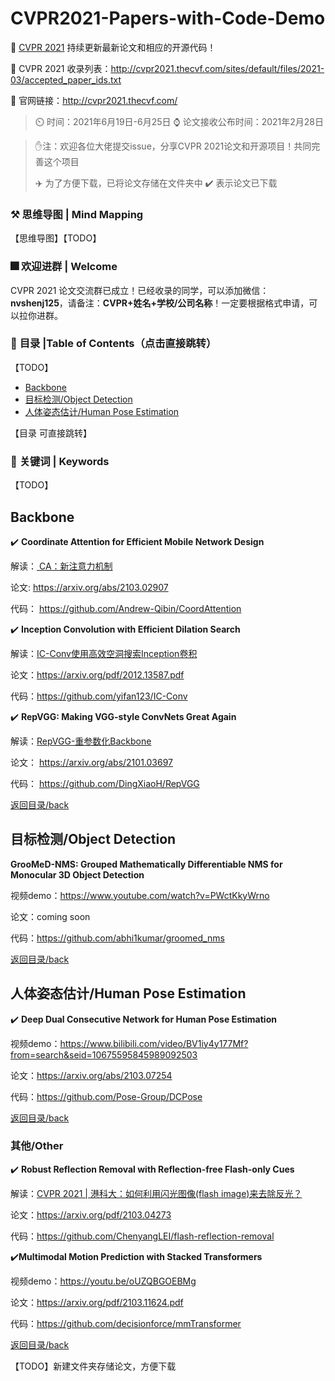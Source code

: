 # CVPR2021-Papers-with-Code-Demo

:star2: [CVPR 2021](http://cvpr2021.thecvf.com/) 持续更新最新论文和相应的开源代码！

:car: CVPR 2021 收录列表：http://cvpr2021.thecvf.com/sites/default/files/2021-03/accepted_paper_ids.txt

:car: 官网链接：http://cvpr2021.thecvf.com/

> :timer_clock: 时间：2021年6月19日-6月25日
> :watch: 论文接收公布时间：2021年2月28日

> :hand: ​注：欢迎各位大佬提交issue，分享CVPR 2021论文和开源项目！共同完善这个项目
>
> :airplane: 为了方便下载，已将论文存储在文件夹中 :heavy_check_mark: 表示论文已下载

### :hammer_and_pick: 思维导图 | Mind Mapping

【思维导图】【TODO】

### **:fireworks: 欢迎进群** | Welcome

CVPR 2021 论文交流群已成立！已经收录的同学，可以添加微信：**nvshenj125**，请备注：**CVPR+姓名+学校/公司名称**！一定要根据格式申请，可以拉你进群。

<a name="Contents"></a>

### :hammer: **目录 |Table of Contents（点击直接跳转）**
【TODO】

- [Backbone](#Backbone)
- [目标检测/Object Detection](#ObjectDetection)
- [人体姿态估计/Human Pose Estimation](#HumanPoseEstimation)

【目录 可直接跳转】

### :key: **关键词** | Keywords
【TODO】

<a name="Backbone"></a>

## Backbone

:heavy_check_mark:  **Coordinate Attention for Efficient Mobile Network Design** 

解读：[ CA：新注意力机制](https://zhuanlan.zhihu.com/p/353764183)

论文:  https://arxiv.org/abs/2103.02907

代码： https://github.com/Andrew-Qibin/CoordAttention

 :heavy_check_mark: **Inception Convolution with Efficient Dilation Search** 

解读：[IC-Conv使用高效空洞搜索Inception卷积](https://zhuanlan.zhihu.com/p/340506749)

论文：https://arxiv.org/pdf/2012.13587.pdf

代码：https://github.com/yifan123/IC-Conv

:heavy_check_mark: **RepVGG: Making VGG-style ConvNets Great Again**

解读：[RepVGG-重参数化Backbone](https://blog.csdn.net/weixin_42096202/article/details/112546234)

论文： https://arxiv.org/abs/2101.03697

代码： https://github.com/DingXiaoH/RepVGG

[返回目录/back](#Contents)

<a name="ObjectDetection"></a>

## 目标检测/Object Detection

**GrooMeD-NMS: Grouped Mathematically Differentiable NMS for Monocular 3D Object Detection**

视频demo：https://www.youtube.com/watch?v=PWctKkyWrno

论文：coming soon

代码：https://github.com/abhi1kumar/groomed_nms

[返回目录/back](#Contents)

<a name="HumanPoseEstimation"></a>

## 人体姿态估计/Human Pose Estimation

 :heavy_check_mark: **Deep Dual Consecutive Network for Human Pose Estimation**

视频demo：https://www.bilibili.com/video/BV1iy4y177Mf?from=search&seid=10675595845989092503

论文：https://arxiv.org/abs/2103.07254

代码：https://github.com/Pose-Group/DCPose

[返回目录/back](#Contents)





<a name="Other"></a>

### 其他/Other

 :heavy_check_mark: **Robust Reflection Removal with Reflection-free Flash-only Cues**

解读：[CVPR 2021 | 港科大：如何利用闪光图像(flash image)来去除反光？](https://zhuanlan.zhihu.com/p/358337679)

论文：https://arxiv.org/pdf/2103.04273

代码：https://github.com/ChenyangLEI/flash-reflection-removal





:heavy_check_mark:**Multimodal Motion Prediction with Stacked Transformers**

视频demo：https://youtu.be/oUZQBGOEBMg

论文：https://arxiv.org/pdf/2103.11624.pdf

代码：https://github.com/decisionforce/mmTransformer



[返回目录/back](#Contents)

【TODO】新建文件夹存储论文，方便下载